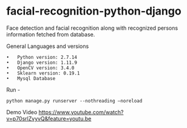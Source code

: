# facial-recognition-python-django
Face detection and facial recognition along with recognized persons information fetched from database.

General Languages and versions

    •	Python version: 2.7.14
    •	Django version: 1.11.9
    •	OpenCV version: 3.4.0
    •	Sklearn version: 0.19.1
    •	Mysql Database

Run -

    python manage.py runserver --nothreading –noreload

Demo Video
https://www.youtube.com/watch?v=p70srlZvyvQ&feature=youtu.be
